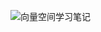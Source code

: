 ![向量空间学习笔记](https://github.com/olivefengsz/olivelovescience.github.io/assets/8655791/bac726c6-b58e-497e-a32c-54b2c06ac49f)
